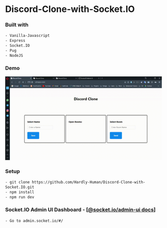# Discord-Clone-with-Socket.IO

### Built with

    - Vanilla-Javascript
    - Express
    - Socket.IO
    - Pug
    - NodeJS

### Demo

![Demo Vide](demo.gif)

### Setup

    - git clone https://github.com/Hardly-Human/Discord-Clone-with-Socket.IO.git
    - npm install
    - npm run dev

### Socket.IO Admin UI Dashboard - [[@socket.io/admin-ui docs](https://socket.io/docs/v4/admin-ui/)]

    - Go to admin.socket.io/#/
